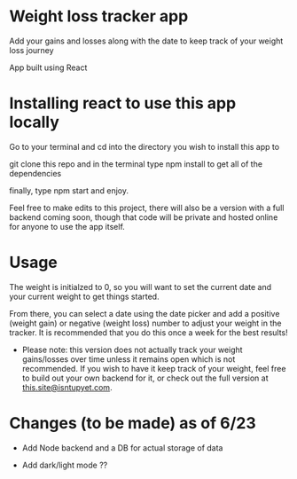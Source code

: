 # Weight loss tracker app

Add your gains and losses along with the date to keep track of your weight loss journey

App built using React

# Installing react to use this app locally

Go to your terminal and cd into the directory you wish to install this app to

git clone this repo and in the terminal type npm install to get all of the dependencies

finally, type npm start and enjoy.

Feel free to make edits to this project, there will also be a version with a full backend coming soon, though that code will be private and hosted online for anyone to use the app itself.

# Usage

The weight is initialzed to 0, so you will want to set the current date and your current weight to get things started.

From there, you can select a date using the date picker and add a positive (weight gain) or negative (weight loss) number to adjust your weight in the tracker. It is recommended that you do this once a week for the best results!

- Please note: this version does not actually track your weight gains/losses over time unless it remains open which is not recommended. If you wish to have it keep track of your weight, feel free to build out your own backend for it, or check out the full version at this.site@isntupyet.com.

# Changes (to be made) as of 6/23

- Add Node backend and a DB for actual storage of data

- Add dark/light mode ??
